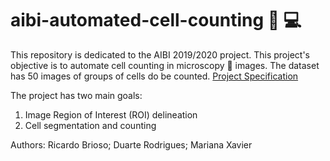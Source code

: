 # aibi-automated-cell-counting 🔬 💻
This repository is dedicated to the AIBI 2019/2020 project. This project's objective is to automate cell counting in microscopy 🔬 images.
The dataset has 50 images of groups of cells do be counted.
[Project Specification](../AIBI-ProjectPresentation_2019-20.pdf)

The project has two main goals:
1. Image Region of Interest (ROI) delineation
2. Cell segmentation and counting

Authors:
Ricardo Brioso;
Duarte Rodrigues;
Mariana Xavier
